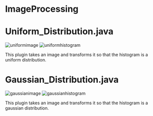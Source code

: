 # ImageProcessing
# Uniform_Distribution.java
![uniformimage](https://i.imgur.com/WmAgfHL.png)
![uniformhistogram](https://i.imgur.com/Z3JTtc1.png)


This plugin takes an image and transforms it so that the histogram is a uniform distribution.
# Gaussian_Distribution.java
![gaussianimage](https://i.imgur.com/kfFa6l7.png)
![gaussianhistogram](https://i.imgur.com/jGidyds.png)


This plugin takes an image and transforms it so that the histogram is a gaussian distribution. 
